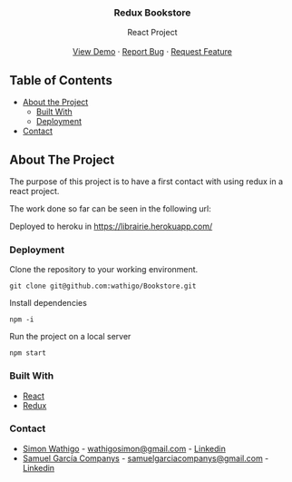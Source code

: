   <h3 align="center">Redux Bookstore</h3>

  <p align="center">
    React Project
    <br />
    <br />
    <a href="">View Demo</a>
    ·
    <a href="https://github.com/wathigo/Bookstore/issues">Report Bug</a>
    ·
    <a href="https://github.com/wathigo/Bookstore/issues">Request Feature</a>
  </p>
</p>


<!-- TABLE OF CONTENTS -->
## Table of Contents

* [About the Project](#about-the-project)
  * [Built With](#built-with)
  * [Deployment](#Deployment)
* [Contact](#Contact)




<!-- ABOUT THE PROJECT -->
## About The Project
The purpose of this project is to have a first contact with using redux in a react project.

The work done so far can be seen in the following url:

Deployed to heroku in https://librairie.herokuapp.com/ 

### Deployment

Clone the repository to your working environment.

```
git clone git@github.com:wathigo/Bookstore.git
```
Install dependencies

```
npm -i 
```

Run the project on a local server

```
npm start
```



### Built With
* [React](https://reactjs.org/)
* [Redux](https://redux.js.org/introduction/getting-started)

### Contact
* [Simon Wathigo](https://github.com/wathigo) - wathigosimon@gmail.com - [Linkedin](https://www.linkedin.com/in/simon-wathigo-445370183/)
* [Samuel García Companys](https://github.com/samgaco) - samuelgarciacompanys@gmail.com - [Linkedin](https://www.linkedin.com/in/samuel-garc%C3%ADa-companys-0a848284/)

